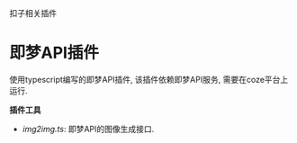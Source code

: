 扣子相关插件

# 即梦API插件
使用typescript编写的即梦API插件, 该插件依赖即梦API服务, 需要在coze平台上运行.

**插件工具**
- _img2img.ts_: 即梦API的图像生成接口.
